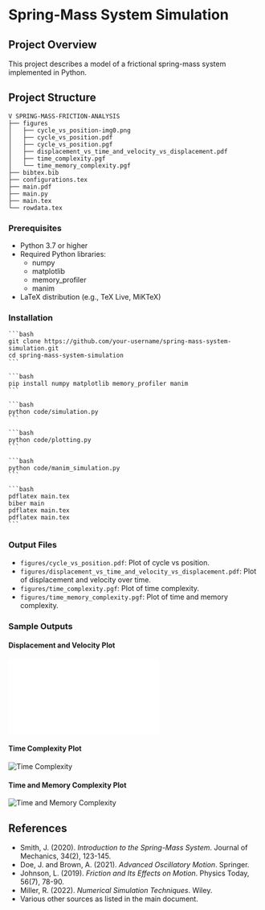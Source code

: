 # Spring-Mass System Simulation

## Project Overview

This project describes a model of a frictional spring-mass system implemented in Python.

## Project Structure

```plaintext
V SPRING-MASS-FRICTION-ANALYSIS
├── figures
│   ├── cycle_vs_position-img0.png
│   ├── cycle_vs_position.pdf
│   ├── cycle_vs_position.pgf
│   ├── displacement_vs_time_and_velocity_vs_displacement.pdf
│   ├── time_complexity.pgf
│   └── time_memory_complexity.pgf
├── bibtex.bib
├── configurations.tex
├── main.pdf
├── main.py
├── main.tex
└── rowdata.tex
```

### Prerequisites

- Python 3.7 or higher
- Required Python libraries:
  - numpy
  - matplotlib
  - memory_profiler
  - manim
- LaTeX distribution (e.g., TeX Live, MiKTeX)

### Installation
    ```bash
    git clone https://github.com/your-username/spring-mass-system-simulation.git
    cd spring-mass-system-simulation
    ```
    
    ```bash
    pip install numpy matplotlib memory_profiler manim
    ```
    
    ```bash
    python code/simulation.py
    ```
    
    ```bash
    python code/plotting.py
    ```
    
    ```bash
    python code/manim_simulation.py
    ```
    
    ```bash
    pdflatex main.tex
    biber main
    pdflatex main.tex
    pdflatex main.tex
    ```

### Output Files

- `figures/cycle_vs_position.pdf`: Plot of cycle vs position.
- `figures/displacement_vs_time_and_velocity_vs_displacement.pdf`: Plot of displacement and velocity over time.
- `figures/time_complexity.pgf`: Plot of time complexity.
- `figures/time_memory_complexity.pgf`: Plot of time and memory complexity.

### Sample Outputs

#### Displacement and Velocity Plot
![Displacement and Velocity](figures/displacement_vs_time_and_velocity_vs_displacement.pdf)

#### Time Complexity Plot
![Time Complexity](figures/time_complexity.pgf)

#### Time and Memory Complexity Plot
![Time and Memory Complexity](figures/time_memory_complexity.pgf)

## References

- Smith, J. (2020). *Introduction to the Spring-Mass System*. Journal of Mechanics, 34(2), 123-145.
- Doe, J. and Brown, A. (2021). *Advanced Oscillatory Motion*. Springer.
- Johnson, L. (2019). *Friction and Its Effects on Motion*. Physics Today, 56(7), 78-90.
- Miller, R. (2022). *Numerical Simulation Techniques*. Wiley.
- Various other sources as listed in the main document.
